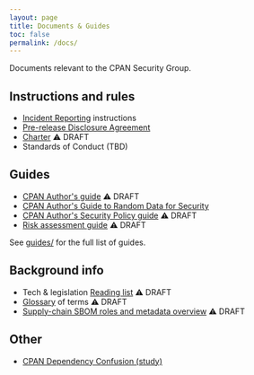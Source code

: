 ```yaml
---
layout: page
title: Documents & Guides
toc: false
permalink: /docs/
---
```

Documents relevant to the CPAN Security Group.

## Instructions and rules

* [Incident Reporting](report.md) instructions
* [Pre-release Disclosure Agreement](pre-release-disclosure.md)
* [Charter](charter.md) ⚠️  DRAFT
* Standards of Conduct (TBD)

## Guides

* [CPAN Author's guide](guides/cpan-author-guide.md) ⚠️  DRAFT
* [CPAN Author's Guide to Random Data for Security](guides/random-data-for-security.md)
* [CPAN Author's Security Policy guide](guides/security-policy-for-authors.md) ⚠️  DRAFT
* [Risk assessment guide](guides/risk-assessment-guide.md) ⚠️  DRAFT

See [guides/](guides/) for the full list of guides.

## Background info

* Tech & legislation [Reading list](readinglist.md) ⚠️  DRAFT
* [Glossary](glossary.md) of terms ⚠️  DRAFT
* [Supply-chain SBOM roles and metadata overview](supplychain-sbom.md) ⚠️  DRAFT

## Other

* [CPAN Dependency Confusion (study)](cpan-dependency-confusion.md)
